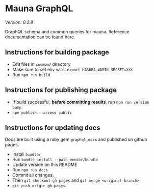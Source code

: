 # Mauna GraphQL

_Version: 0.2.8_

GraphQL schema and common queries for mauna. Reference documentation can be found [here](https://mauna-ai.github.io/graphql/docs/).

## Instructions for building package

- Edit files in `common/` directory
- Make sure to set env vars: `export HASURA_ADMIN_SECRET=XXX`
- Run `npm run build`

## Instructions for publishing package

- If build successful, **before committing results**, run `npm run version bump`.
- `npm publish --access public`

## Instructions for updating docs

Docs are built using a ruby gem `graphql_docs` and published on github pages.

- Install `bundler`
- Run `bundle install --path vendor/bundle`
- Update version on this README
- Run `npm run docs`
- Commit all changes,
- Then `git checkout gh-pages` and `git merge <original-branch>`
- `git push origin gh-pages`
